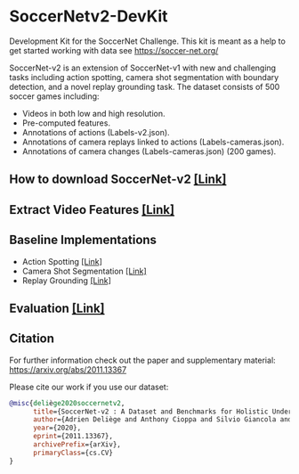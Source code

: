 # SoccerNetv2-DevKit

Development Kit for the SoccerNet Challenge. This kit is meant as a help to get started working with data see https://soccer-net.org/

SoccerNet-v2 is an extension of SoccerNet-v1 with new and challenging tasks including
action spotting, camera shot segmentation with boundary detection, and a novel replay grounding task.
The dataset consists of 500 soccer games including:
 - Videos in both low and high resolution.
 - Pre-computed features.
 - Annotations of actions (Labels-v2.json).
 - Annotations of camera replays linked to actions (Labels-cameras.json).
 - Annotations of camera changes (Labels-cameras.json) (200 games).


## How to download SoccerNet-v2 [[Link]](Download)


## Extract Video Features [[Link]](Features)


## Baseline Implementations

- Action Spotting [[Link]](Task1-ActionSpotting)
- Camera Shot Segmentation [[Link]](Task2-CameraShotSegmentation)
- Replay Grounding [[Link]](Task3-ReplayGrounding)


## Evaluation [[Link]](Evaluation)


## Citation

For further information check out the paper and supplementary material:
https://arxiv.org/abs/2011.13367

Please cite our work if you use our dataset:
```bibtex
@misc{deliège2020soccernetv2,
      title={SoccerNet-v2 : A Dataset and Benchmarks for Holistic Understanding of Broadcast Soccer Videos}, 
      author={Adrien Deliège and Anthony Cioppa and Silvio Giancola and Meisam J. Seikavandi and Jacob V. Dueholm and Kamal Nasrollahi and Bernard Ghanem and Thomas B. Moeslund and Marc Van Droogenbroeck},
      year={2020},
      eprint={2011.13367},
      archivePrefix={arXiv},
      primaryClass={cs.CV}
}
```

